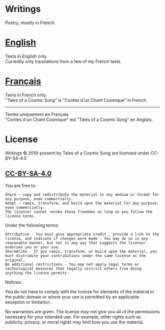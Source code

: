 # Writings
Poetry, mostly in French.

# [English](English/Translations/)

Texts in English only.  
Currently only translations from a few of my French texts.

# [Français](Français)

Texts in French only.  
"Tales of a Cosmic Song" is "Contes d'un Chant Cosmique" in French.  

---

Textes uniquement en Français.  
"Contes d'un Chant Cosmique" est "Tales of a Cosmic Song" en Anglais.

# License

Writings © 2019-present by Tales of a Cosmic Song are licensed under CC-BY-SA-4.0

<!-- SPDX-License-Identifier: CC-BY-SA-4.0 -->

## [CC-BY-SA-4.0](LICENSE)

You are free to:

    Share — copy and redistribute the material in any medium or format for any purpose, even commercially.
    Adapt — remix, transform, and build upon the material for any purpose, even commercially.
    The licensor cannot revoke these freedoms as long as you follow the license terms.

Under the following terms:

    Attribution - You must give appropriate credit , provide a link to the license, and indicate if changes were made . You may do so in any reasonable manner, but not in any way that suggests the licensor endorses you or your use.
    ShareAlike - If you remix, transform, or build upon the material, you must distribute your contributions under the same license as the original.
    No additional restrictions - You may not apply legal terms or technological measures that legally restrict others from doing anything the license permits.

Notices:

You do not have to comply with the license for elements of the material in the public domain or where your use is permitted by an applicable exception or limitation .

No warranties are given. The license may not give you all of the permissions necessary for your intended use. For example, other rights such as publicity, privacy, or moral rights may limit how you use the material.
